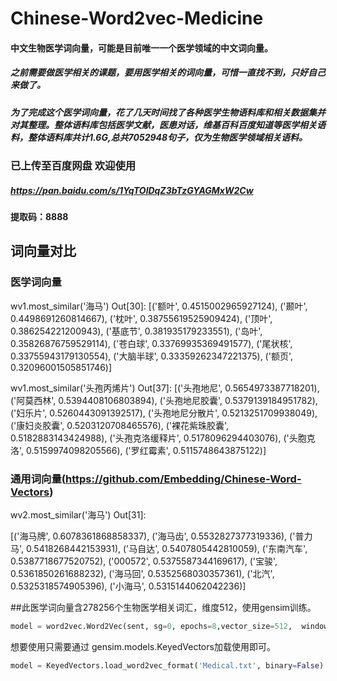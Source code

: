 # Chinese-Word2vec-Medicine



#### 中文生物医学词向量，可能是目前唯一一个医学领域的中文词向量。



##### 之前需要做医学相关的课题，要用医学相关的词向量，可惜一直找不到，只好自己来做了。

##### 为了完成这个医学词向量，花了几天时间找了各种医学生物语料库和相关数据集并对其整理。整体语料库包括医学文献，医患对话，维基百科百度知道等医学相关语料，整体语料库共计1.6G,总共7052948句子，仅为生物医学领域相关语料。


### 已上传至百度网盘  欢迎使用

##### https://pan.baidu.com/s/1YqTOlDqZ3bTzGYAGMxW2Cw 

#### 提取码：**8888** 






## 词向量对比

### 医学词向量

 wv1.most_similar('海马')
 Out[30]: 
 [('额叶', 0.4515002965927124),
  ('颞叶', 0.4498691260814667),
  ('枕叶', 0.38755619525909424),
  ('顶叶', 0.386254221200943),
  ('基底节', 0.381935179233551),
  ('岛叶', 0.35826876759529114),
  ('苍白球', 0.33769935369491577),
  ('尾状核', 0.33755943179130554),
  ('大脑半球', 0.33359262347221375),
  ('额页', 0.32096001505851746)]

wv1.most_similar('头孢丙烯片')
Out[37]: 
[('头孢地尼', 0.5654973387718201),
 ('阿莫西林', 0.5394408106803894),
 ('头孢地尼胶囊', 0.5379139184951782),
 ('妇乐片', 0.5260443091392517),
 ('头孢地尼分散片', 0.5213251709938049),
 ('康妇炎胶囊', 0.5203120708465576),
 ('裸花紫珠胶囊', 0.5182883143424988),
 ('头孢克洛缓释片', 0.5178096294403076),
 ('头胞克洛', 0.5159974098205566),
 ('罗红霉素', 0.5115748643875122)]
 
 
### 通用词向量(https://github.com/Embedding/Chinese-Word-Vectors)

 wv2.most_similar('海马')
 Out[31]: 

 [('海马牌', 0.6078361868858337), 
 ('海马齿', 0.5532827377319336), 
 ('普力马', 0.5418268442153931),
  ('马自达', 0.5407805442810059),
  ('东南汽车', 0.5387718677520752),
  ('000572', 0.5375587344169617), 
 ('宝骏', 0.5361850261688232),
  ('海马回', 0.5352568030357361), 
 ('北汽', 0.5325318574905396), 
 ('小海马', 0.5315144062042236)]



##此医学词向量含278256个生物医学相关词汇，维度512，使用gensim训练。

```python
model = word2vec.Word2Vec(sent, sg=0, epochs=8,vector_size=512,  window=5,  min_count=4,  negative=3, sample=0.001, hs=1, workers=16)
```

想要使用只需要通过 gensim.models.KeyedVectors加载使用即可。

```python
model = KeyedVectors.load_word2vec_format('Medical.txt', binary=False)
```

### 

